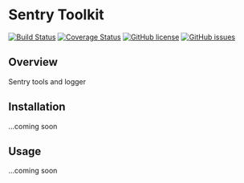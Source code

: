 # Sentry Toolkit

[![Build Status](https://travis-ci.org/luisfcolon/sentry-toolkit.svg?branch=master)](https://travis-ci.org/luisfcolon/sentry-toolkit)
[![Coverage Status](https://coveralls.io/repos/github/luisfcolon/sentry-toolkit/badge.svg?branch=master)](https://coveralls.io/github/luisfcolon/sentry-toolkit?branch=master)
[![GitHub license](https://img.shields.io/badge/license-MIT-blue.svg)](https://raw.githubusercontent.com/luisfcolon/sentry-toolkit/master/LICENSE)
[![GitHub issues](https://img.shields.io/github/issues/luisfcolon/sentry-toolkit.svg)](https://github.com/luisfcolon/sentry-toolkit/issues)

## Overview

Sentry tools and logger

## Installation

...coming soon

## Usage

...coming soon